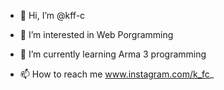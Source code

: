 - 👋 Hi, I’m @kff-c
- 👀 I’m interested in Web Porgramming
- 🌱 I’m currently learning Arma 3 programming

- 📫 How to reach me www.instagram.com/k_fc_

<!---
kff-c/kff-c is a ✨ special ✨ repository because its `README.md` (this file) appears on your GitHub profile.
You can click the Preview link to take a look at your changes.
--->
